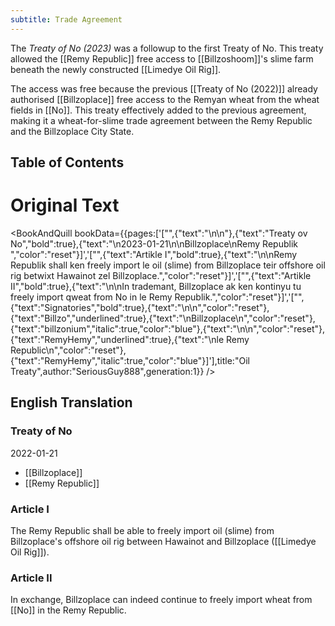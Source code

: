 ```yaml
---
subtitle: Trade Agreement
---
```


The *Treaty of No (2023)* was a followup to the first Treaty of No. This treaty allowed the [[Remy Republic]] free access to [[Billzoshoom]]'s slime farm beneath the newly constructed [[Limedye Oil Rig]].

The access was free because the previous [[Treaty of No (2022)]] already authorised [[Billzoplace]] free access to the Remyan wheat from the wheat fields in [[No]]. This treaty effectively added to the previous agreement, making it a wheat-for-slime trade agreement between the Remy Republic and the Billzoplace City State.

## Table of Contents

# Original Text

<BookAndQuill bookData={{pages:['["",{"text":"\\n\\n"},{"text":"Treaty ov No","bold":true},{"text":"\\n2023-01-21\\n\\nBillzoplace\\nRemy Republik ","color":"reset"}]','["",{"text":"Artikle I","bold":true},{"text":"\\n\\nRemy Republik shall ken freely import le oil (slime) from Billzoplace teir offshore oil rig betwixt Hawainot zel Billzoplace.","color":"reset"}]','["",{"text":"Artikle II","bold":true},{"text":"\\n\\nIn trademant, Billzoplace ak ken kontinyu tu freely import qweat from No in le Remy Republik.","color":"reset"}]','["",{"text":"Signatories","bold":true},{"text":"\\n\\n","color":"reset"},{"text":"Billzo","underlined":true},{"text":"\\nBillzoplace\\n","color":"reset"},{"text":"billzonium","italic":true,"color":"blue"},{"text":"\\n\\n","color":"reset"},{"text":"RemyHemy","underlined":true},{"text":"\\nle Remy Republic\\n","color":"reset"},{"text":"RemyHemy","italic":true,"color":"blue"}]'],title:"Oil Treaty",author:"SeriousGuy888",generation:1}} />

## English Translation

### Treaty of No
2022-01-21

- [[Billzoplace]]
- [[Remy Republic]]

### Article I
The Remy Republic shall be able to freely import oil (slime) from Billzoplace's offshore oil rig between Hawainot and Billzoplace ([[Limedye Oil Rig]]).

### Article II
In exchange, Billzoplace can indeed continue to freely import wheat from [[No]] in the Remy Republic.